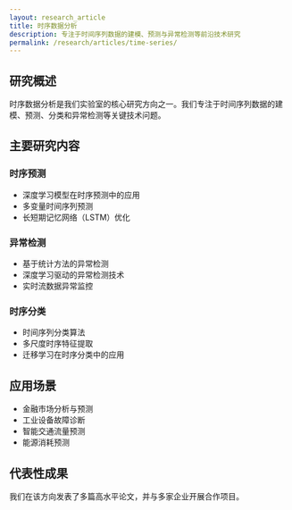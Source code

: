 ```yaml
---
layout: research_article
title: 时序数据分析
description: 专注于时间序列数据的建模、预测与异常检测等前沿技术研究
permalink: /research/articles/time-series/
---
```


## 研究概述

时序数据分析是我们实验室的核心研究方向之一。我们专注于时间序列数据的建模、预测、分类和异常检测等关键技术问题。

## 主要研究内容

### 时序预测
- 深度学习模型在时序预测中的应用
- 多变量时间序列预测
- 长短期记忆网络（LSTM）优化

### 异常检测
- 基于统计方法的异常检测
- 深度学习驱动的异常检测技术
- 实时流数据异常监控

### 时序分类
- 时间序列分类算法
- 多尺度时序特征提取
- 迁移学习在时序分类中的应用

## 应用场景

- 金融市场分析与预测
- 工业设备故障诊断
- 智能交通流量预测
- 能源消耗预测

## 代表性成果

我们在该方向发表了多篇高水平论文，并与多家企业开展合作项目。
